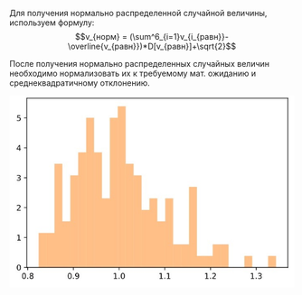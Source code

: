 Для получения нормально распределенной случайной величины, используем формулу:
$$v_{норм} = (\sum^6_{i=1}v_{i_{равн}}-\overline{v_{равн}})*D[v_{равн}]+\sqrt{2}$$

После получения нормально распределенных случайных величин необходимо нормализовать их к требуемому мат. ожиданию и среднеквадратичному отклонению. 

![Гистограмма полученных нормализованных случайных величин распределенных по Гауссовскому закону, n = 150, M[X] = 1, $\sigma^2$ = 0.1](./files/plot.jpg)